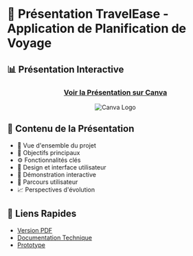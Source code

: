 # 🎯 Présentation TravelEase - Application de Planification de Voyage

## 📊 Présentation Interactive

<div align="center">

### [Voir la Présentation sur Canva](https://www.canva.com/design/DAGhC7H6_ws/4ACVHIbgLk_GIHxK0lCXsw/edit?utm_content=DAGhC7H6_ws&utm_campaign=designshare&utm_medium=link2&utm_source=sharebutton)

![Canva Logo](https://upload.wikimedia.org/wikipedia/commons/0/08/Canva_icon_2021.svg)

</div>

## 📑 Contenu de la Présentation

- 🌟 Vue d'ensemble du projet
- 🎯 Objectifs principaux
- ⚙️ Fonctionnalités clés
- 🎨 Design et interface utilisateur
- 📱 Démonstration interactive
- 🔄 Parcours utilisateur
- 📈 Perspectives d'évolution

## 🔗 Liens Rapides

- [Version PDF](lien-vers-pdf)
- [Documentation Technique](lien-vers-doc)
- [Prototype](lien-vers-prototype)